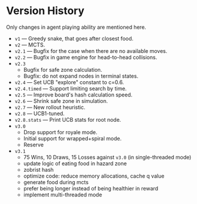 # Version History

Only changes in agent playing ability are mentioned here.

- `v1` — Greedy snake, that goes after closest food.
- `v2` — MCTS.
- `v2.1` — Bugfix for the case when there are no available moves.
- `v2.2` — Bugfix in game engine for head-to-head collisions.
- `v2.3`
    - Bugfix for safe zone calculation.
    - Bugfix: do not expand nodes in terminal states.
- `v2.4` — Set UCB "explore" constant to с=0.6.
- `v2.4.timed` — Support limiting search by time.
- `v2.5` — Improve board's hash calculation speed.
- `v2.6` — Shrink safe zone in simulation.
- `v2.7` — New rollout heuristic.
- `v2.8` — UCB1-tuned.
- `v2.8.stats` — Print UCB stats for root node.
- `v3.0`
    - Drop support for royale mode.
    - Initial support for wrapped+spiral mode.
    - Reserve
- `v3.1`
    - 75 Wins, 10 Draws, 15 Losses against `v3.0` (in single-threaded mode)
    - update logic of eating food in hazard zone
    - zobrist hash
    - optimize code: reduce memory allocations, cache q value
    - generate food during mcts
    - prefer being longer instead of being healthier in reward
    - implement multi-threaded mode

